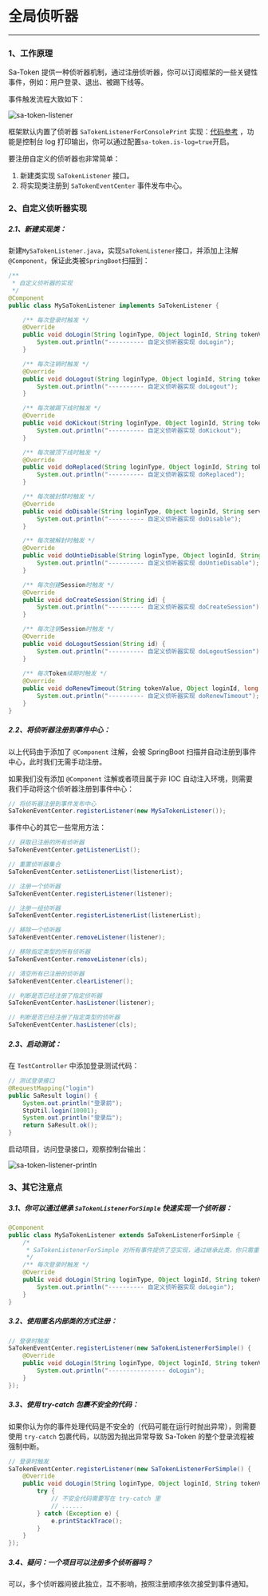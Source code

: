 # 全局侦听器

--- 

### 1、工作原理

Sa-Token 提供一种侦听器机制，通过注册侦听器，你可以订阅框架的一些关键性事件，例如：用户登录、退出、被踢下线等。 

事件触发流程大致如下：

![sa-token-listener](https://oss.dev33.cn/sa-token/doc/sa-token-listener.svg  's-w')

框架默认内置了侦听器 `SaTokenListenerForConsolePrint` 实现：[代码参考](https://gitee.com/dromara/sa-token/blob/master/sa-token-core/src/main/java/cn/dev33/satoken/listener/SaTokenListenerForConsolePrint.java)
，功能是控制台 log 打印输出，你可以通过配置`sa-token.is-log=true`开启。

要注册自定义的侦听器也非常简单：
1. 新建类实现 `SaTokenListener` 接口。
2. 将实现类注册到 `SaTokenEventCenter` 事件发布中心。


### 2、自定义侦听器实现

##### 2.1、新建实现类：

新建`MySaTokenListener.java`，实现`SaTokenListener`接口，并添加上注解`@Component`，保证此类被`SpringBoot`扫描到：

``` java
/**
 * 自定义侦听器的实现 
 */
@Component
public class MySaTokenListener implements SaTokenListener {

	/** 每次登录时触发 */
	@Override
	public void doLogin(String loginType, Object loginId, String tokenValue, SaLoginModel loginModel) {
		System.out.println("---------- 自定义侦听器实现 doLogin");
	}

	/** 每次注销时触发 */
	@Override
	public void doLogout(String loginType, Object loginId, String tokenValue) {
		System.out.println("---------- 自定义侦听器实现 doLogout");
	}

	/** 每次被踢下线时触发 */
	@Override
	public void doKickout(String loginType, Object loginId, String tokenValue) {
		System.out.println("---------- 自定义侦听器实现 doKickout");
	}

	/** 每次被顶下线时触发 */
	@Override
	public void doReplaced(String loginType, Object loginId, String tokenValue) {
		System.out.println("---------- 自定义侦听器实现 doReplaced");
	}

	/** 每次被封禁时触发 */
	@Override
	public void doDisable(String loginType, Object loginId, String service, int level, long disableTime) {
		System.out.println("---------- 自定义侦听器实现 doDisable");
	}

	/** 每次被解封时触发 */
	@Override
	public void doUntieDisable(String loginType, Object loginId, String service) {
		System.out.println("---------- 自定义侦听器实现 doUntieDisable");
	}

	/** 每次创建Session时触发 */
	@Override
	public void doCreateSession(String id) {
		System.out.println("---------- 自定义侦听器实现 doCreateSession");
	}

	/** 每次注销Session时触发 */
	@Override
	public void doLogoutSession(String id) {
		System.out.println("---------- 自定义侦听器实现 doLogoutSession");
	}
	
	/** 每次Token续期时触发 */
    @Override
	public void doRenewTimeout(String tokenValue, Object loginId, long timeout) {
		System.out.println("---------- 自定义侦听器实现 doRenewTimeout");
	}
}
```

##### 2.2、将侦听器注册到事件中心：

以上代码由于添加了 `@Component` 注解，会被 SpringBoot 扫描并自动注册到事件中心，此时我们无需手动注册。

如果我们没有添加 `@Component` 注解或者项目属于非 IOC 自动注入环境，则需要我们手动将这个侦听器注册到事件中心：

``` java
// 将侦听器注册到事件发布中心
SaTokenEventCenter.registerListener(new MySaTokenListener());
```

事件中心的其它一些常用方法：

``` java
// 获取已注册的所有侦听器 
SaTokenEventCenter.getListenerList(); 

// 重置侦听器集合 
SaTokenEventCenter.setListenerList(listenerList); 

// 注册一个侦听器 
SaTokenEventCenter.registerListener(listener); 

// 注册一组侦听器 
SaTokenEventCenter.registerListenerList(listenerList); 

// 移除一个侦听器 
SaTokenEventCenter.removeListener(listener); 

// 移除指定类型的所有侦听器 
SaTokenEventCenter.removeListener(cls); 

// 清空所有已注册的侦听器 
SaTokenEventCenter.clearListener(); 

// 判断是否已经注册了指定侦听器  
SaTokenEventCenter.hasListener(listener); 

// 判断是否已经注册了指定类型的侦听器   
SaTokenEventCenter.hasListener(cls); 
```

##### 2.3、启动测试：
在 `TestController` 中添加登录测试代码：
``` java
// 测试登录接口 
@RequestMapping("login")
public SaResult login() {
	System.out.println("登录前");
	StpUtil.login(10001);		
	System.out.println("登录后");
	return SaResult.ok();
}
```

启动项目，访问登录接口，观察控制台输出：

![sa-token-listener-println](https://oss.dev33.cn/sa-token/doc/sa-token-listener-println.png 's-w-sh')


### 3、其它注意点

##### 3.1、你可以通过继承 `SaTokenListenerForSimple` 快速实现一个侦听器：

``` java
@Component
public class MySaTokenListener extends SaTokenListenerForSimple {
	/*
	 * SaTokenListenerForSimple 对所有事件提供了空实现，通过继承此类，你只需重写一部分方法即可实现一个可用的侦听器。
	 */
	/** 每次登录时触发 */
	@Override
	public void doLogin(String loginType, Object loginId, String tokenValue, SaLoginModel loginModel) {
		System.out.println("---------- 自定义侦听器实现 doLogin");
	}
}
```

##### 3.2、使用匿名内部类的方式注册：
``` java
// 登录时触发 
SaTokenEventCenter.registerListener(new SaTokenListenerForSimple() {
	@Override
	public void doLogin(String loginType, Object loginId, String tokenValue, SaLoginModel loginModel) {
		System.out.println("---------------- doLogin");
	}
});
```

##### 3.3、使用 try-catch 包裹不安全的代码：
如果你认为你的事件处理代码是不安全的（代码可能在运行时抛出异常），则需要使用 `try-catch` 包裹代码，以防因为抛出异常导致 Sa-Token 的整个登录流程被强制中断。

``` java
// 登录时触发 
SaTokenEventCenter.registerListener(new SaTokenListenerForSimple() {
	@Override
	public void doLogin(String loginType, Object loginId, String tokenValue, SaLoginModel loginModel) {
		try {
			// 不安全代码需要写在 try-catch 里 
			// ......  
		} catch (Exception e) {
			e.printStackTrace();
		}
	}
});
```

##### 3.4、疑问：一个项目可以注册多个侦听器吗？
可以，多个侦听器间彼此独立，互不影响，按照注册顺序依次接受到事件通知。


